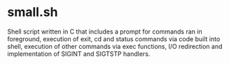 # small.sh
Shell script written in C that includes a prompt for commands ran in foreground, execution of exit, cd and status commands via code built into shell, execution of other commands via exec functions, I/O redirection and implementation of SIGINT and SIGTSTP handlers.
